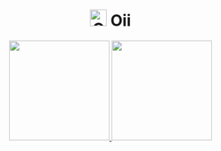 

<h1 align=center > <img src="https://github.com/raghavk16/raghavk16/blob/master/octo.gif" alt="GitHub Logo" width="30"/> Oii </h1>
<div align=center>
  <a href="https://mirelladourado.github.io/">
  <img height="180em" src="https://github-readme-stats.vercel.app/api?username=MirellaDourado&show_icons=true&theme=dracula&include_all_commits=true&count_private=true&hide=stars"/>
  <img height="180em" src="https://github-readme-stats.vercel.app/api/top-langs/?username=MirellaDourado&layout=compact&langs_count=7&theme=dracula"/>
</div>
</div>

